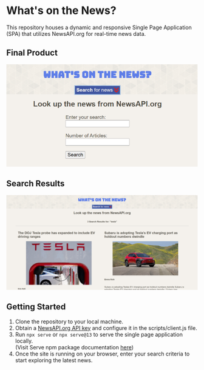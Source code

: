 # What's on the News?

This repository houses a dynamic and responsive Single Page Application (SPA) that utilizes NewsAPI.org for real-time news data.

## Final Product
!["Main News Search Page"](https://github.com/glowiep/whats-on-the-news/blob/master/docs/main-page.png?raw=true)

## Search Results
!["News Search Results"](https://github.com/glowiep/whats-on-the-news/blob/master/docs/news-search-results.png?raw=true)

## Getting Started
1. Clone the repository to your local machine.
2. Obtain a <a href="https://newsapi.org/" target="_blank">NewsAPI.org API key</a> and configure it in the scripts/client.js file.
3. Run ```npx serve``` or ```npx serve@13``` to serve the single page application locally. <br>
(Visit Serve npm package documentation <a href="https://www.npmjs.com/package/serve" target="_blank">here</a>)
4. Once the site is running on your browser, enter your search criteria to start exploring the latest news.
